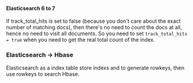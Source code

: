 #### Elasticsearch 6 to 7 
If track_total_hits is set to false (because you don't care about the exact number of matching docs), then there's no need to count the docs at all, hence no need to visit all documents.
So you need to set `track_total_hits = true` when you need to get the real total count of the index.


###  Elasticsearch -> Hbase
Elasticsearch as a index table store indexs and to generate rowkeys, then use rowkeys to search Hbase.
 